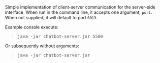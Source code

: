 Simple implementation of client-server communication for the server-side interface. When run in the command line, it accepts one argument, `port`. When not supplied, it will default to port `6013`.

<p>
Example console execute: 

<blockquote>
<pre>
java -jar chatbot-server.jar 5500
</pre>
</blockquote>

<p>
Or subsequently without arguments: 

<blockquote>
<pre>
java -jar chatbot-server.jar
</pre>
</blockquote>